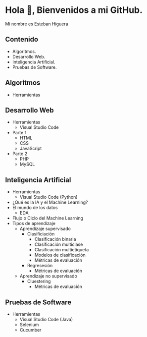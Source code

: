 # Hola 👋, Bienvenidos a mi GitHub. 
Mi nombre es Esteban Higuera

## Contenido
- Algoritmos.
- Desarrollo Web.
- Inteligencia Artificial.
- Pruebas de Software.

## Algoritmos
- Herramientas
## Desarrollo Web
- Herramientas
    - Visual Studio Code 
- Parte 1
    - HTML
    - CSS
    - JavaScript
- Parte 2
    - PHP
    - MySQL 
## Inteligencia Artificial
- Herramientas
    - Visual Studio Code (Python)
- ¿Qué es la IA y el Machine Learning?
- El mundo de los datos
    - EDA
- Flujo o Ciclo del Machine Learning
- Tipos de aprendizaje
    - Aprendizaje supervisado 
        - Clasificiación
            - Clasificación binaria
            - Clasificación multiclase
            - Clasificación multietiqueta
            - Modelos de clasificación
            - Métricas de evaluación
        - Regresesión
            - Métricas de evaluación
    - Aprendizaje no supervisado
        - Cluestering
            - Métricas de evaluación

## Pruebas de Software
- Herramientas
    - Visual Studio Code (Java)
    - Selenium
    - Cucumber

    